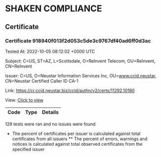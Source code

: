 # SHAKEN COMPLIANCE
## Certificate

### Certificate 918940f013f2d053c5de3c9767df40ad6ff0d3ac
Tested At: 2022-10-05 08:12:02 +0000 UTC

Subject: C=US, ST=AZ, L=Scottsdale, O=ReInvent Telecom, OU=ReInvent, CN=ReInvent

Issuer: C=US, O=Neustar Information Services Inc, OU=www.ccid.neustar, CN=Neustar Certified Caller ID CA-1

Link: https://cr.ccid.neustar.biz/ccid/authn/v2/certs/11292.10180

View: [Click to view](https://understandingwebpki.com/?cert=MIID%2BzCCAuOgAwIBAgIUMqB2kp5Yzq1lQdLtLKQ1tlwehy0wDQYJKoZIhvcNAQELBQAwfjEpMCcGA1UEAwwgTmV1c3RhciBDZXJ0aWZpZWQgQ2FsbGVyIElEIENBLTExGTAXBgNVBAsMEHd3dy5jY2lkLm5ldXN0YXIxKTAnBgNVBAoMIE5ldXN0YXIgSW5mb3JtYXRpb24gU2VydmljZXMgSW5jMQswCQYDVQQGEwJVUzAeFw0yMTA1MjExNjM4MzVaFw0yNDA1MjExNjM4MzVaMHAxETAPBgNVBAMMCFJlSW52ZW50MREwDwYDVQQLDAhSZUludmVudDEZMBcGA1UECgwQUmVJbnZlbnQgVGVsZWNvbTETMBEGA1UEBwwKU2NvdHRzZGFsZTELMAkGA1UECAwCQVoxCzAJBgNVBAYTAlVTMFkwEwYHKoZIzj0CAQYIKoZIzj0DAQcDQgAE%2Bqkd5rMIyVyhJWXkLn%2FZRDT08aK3gZQKMyVp4zDgnl%2B2tlYJw6oAJCAUaDIdprYYEPaumDLXP1SAeStQw2K9g6OCAUgwggFEMAwGA1UdEwEB%2FwQCMAAwHwYDVR0jBBgwFoAUO7lcyzEXnEjP1Npm6422qNXhCfcwgYEGCCsGAQUFBwEBBHUwczBHBggrBgEFBQcwAoY7aHR0cDovL2NhY2VydHMuY2NpZC5uZXVzdGFyL05ldXN0YXJDZXJ0aWZpZWRDYWxsZXJJZENBMS5jcnQwKAYIKwYBBQUHMAGGHGh0dHA6Ly9vY3NwLWNhMS5jY2lkLm5ldXN0YXIwSAYDVR0fBEEwPzA9oDugOYY3aHR0cDovL2NybC5jY2lkLm5ldXN0YXIvTmV1c3RhckNlcnRpZmllZENhbGxlcklkQ0ExLmNybDAdBgNVHQ4EFgQUtfYGF6BVSbB4Ianeekjzpqipvx8wDgYDVR0PAQH%2FBAQDAgeAMBYGCCsGAQUFBwEaBAowCKAGFgQ2NjNHMA0GCSqGSIb3DQEBCwUAA4IBAQAW7A5FhzUsWn2fX5n%2B3pvdzwPUry59qgthua%2BiXohWic0XFXuhlZNKf1Np4fP4LaV2a%2FQr3L0W%2F%2FMfsGxEmQHkjrdexUeOJ4HTZMMGHVWl6IFExPmYblto%2FhCnyM6jrSV4Eeas2o60qicErWGqsbxZqHmUB0nupUoz3Wscv9x68BCPiNM1fHiXpSW8SBYaJIlN6trNmVVJZEcz81fp3JWUpG94sHAw1g%2BmNOhK5pee7SU8bN8%2BIJNHWlxb4IJuaXvupFyaMgEFu%2BkFVu0dgcRjLJRE42jAgO4uHuXPB%2Fsky29Do4h8PymgKfgZ3DeD6UHSLDB1wmh7pvjKxCY9Vg3o)


| Code | Type | Details |
|------|------|---------|

129 tests were ran and no issues were found

* The percent of certificates per issuer is calculated against total certificates from all issuers
** The percent of errors, warnings and notices is calculated against total observed certificates from the specified issuer
